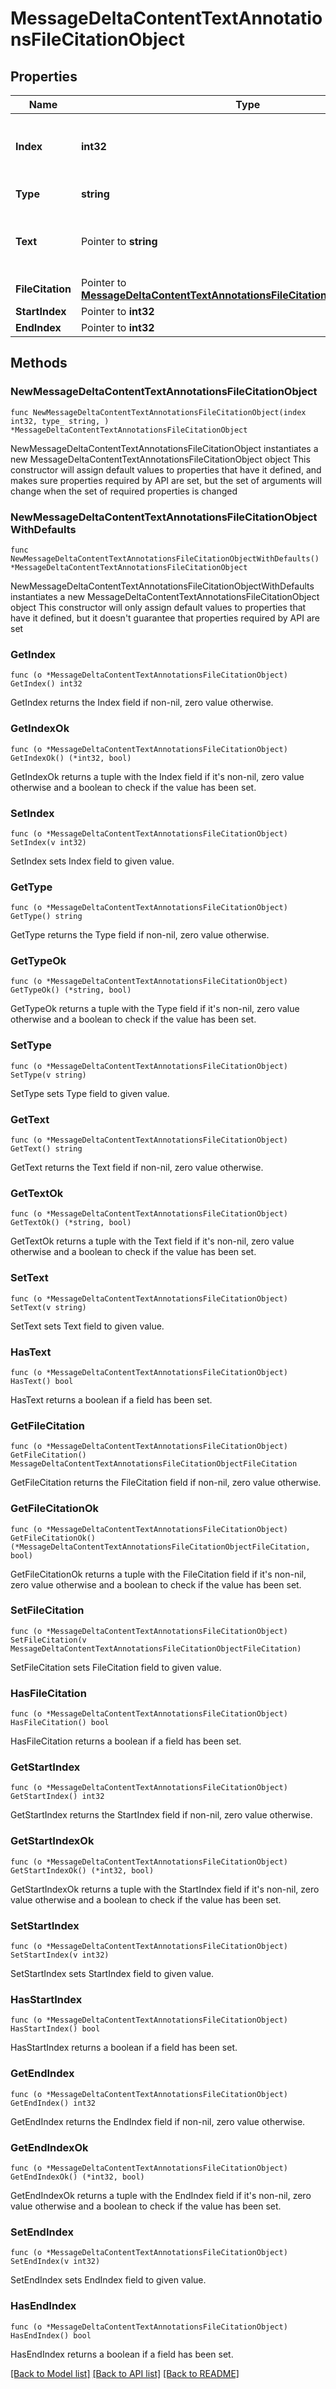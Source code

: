 # MessageDeltaContentTextAnnotationsFileCitationObject

## Properties

Name | Type | Description | Notes
------------ | ------------- | ------------- | -------------
**Index** | **int32** | The index of the annotation in the text content part. | 
**Type** | **string** | Always &#x60;file_citation&#x60;. | 
**Text** | Pointer to **string** | The text in the message content that needs to be replaced. | [optional] 
**FileCitation** | Pointer to [**MessageDeltaContentTextAnnotationsFileCitationObjectFileCitation**](MessageDeltaContentTextAnnotationsFileCitationObjectFileCitation.md) |  | [optional] 
**StartIndex** | Pointer to **int32** |  | [optional] 
**EndIndex** | Pointer to **int32** |  | [optional] 

## Methods

### NewMessageDeltaContentTextAnnotationsFileCitationObject

`func NewMessageDeltaContentTextAnnotationsFileCitationObject(index int32, type_ string, ) *MessageDeltaContentTextAnnotationsFileCitationObject`

NewMessageDeltaContentTextAnnotationsFileCitationObject instantiates a new MessageDeltaContentTextAnnotationsFileCitationObject object
This constructor will assign default values to properties that have it defined,
and makes sure properties required by API are set, but the set of arguments
will change when the set of required properties is changed

### NewMessageDeltaContentTextAnnotationsFileCitationObjectWithDefaults

`func NewMessageDeltaContentTextAnnotationsFileCitationObjectWithDefaults() *MessageDeltaContentTextAnnotationsFileCitationObject`

NewMessageDeltaContentTextAnnotationsFileCitationObjectWithDefaults instantiates a new MessageDeltaContentTextAnnotationsFileCitationObject object
This constructor will only assign default values to properties that have it defined,
but it doesn't guarantee that properties required by API are set

### GetIndex

`func (o *MessageDeltaContentTextAnnotationsFileCitationObject) GetIndex() int32`

GetIndex returns the Index field if non-nil, zero value otherwise.

### GetIndexOk

`func (o *MessageDeltaContentTextAnnotationsFileCitationObject) GetIndexOk() (*int32, bool)`

GetIndexOk returns a tuple with the Index field if it's non-nil, zero value otherwise
and a boolean to check if the value has been set.

### SetIndex

`func (o *MessageDeltaContentTextAnnotationsFileCitationObject) SetIndex(v int32)`

SetIndex sets Index field to given value.


### GetType

`func (o *MessageDeltaContentTextAnnotationsFileCitationObject) GetType() string`

GetType returns the Type field if non-nil, zero value otherwise.

### GetTypeOk

`func (o *MessageDeltaContentTextAnnotationsFileCitationObject) GetTypeOk() (*string, bool)`

GetTypeOk returns a tuple with the Type field if it's non-nil, zero value otherwise
and a boolean to check if the value has been set.

### SetType

`func (o *MessageDeltaContentTextAnnotationsFileCitationObject) SetType(v string)`

SetType sets Type field to given value.


### GetText

`func (o *MessageDeltaContentTextAnnotationsFileCitationObject) GetText() string`

GetText returns the Text field if non-nil, zero value otherwise.

### GetTextOk

`func (o *MessageDeltaContentTextAnnotationsFileCitationObject) GetTextOk() (*string, bool)`

GetTextOk returns a tuple with the Text field if it's non-nil, zero value otherwise
and a boolean to check if the value has been set.

### SetText

`func (o *MessageDeltaContentTextAnnotationsFileCitationObject) SetText(v string)`

SetText sets Text field to given value.

### HasText

`func (o *MessageDeltaContentTextAnnotationsFileCitationObject) HasText() bool`

HasText returns a boolean if a field has been set.

### GetFileCitation

`func (o *MessageDeltaContentTextAnnotationsFileCitationObject) GetFileCitation() MessageDeltaContentTextAnnotationsFileCitationObjectFileCitation`

GetFileCitation returns the FileCitation field if non-nil, zero value otherwise.

### GetFileCitationOk

`func (o *MessageDeltaContentTextAnnotationsFileCitationObject) GetFileCitationOk() (*MessageDeltaContentTextAnnotationsFileCitationObjectFileCitation, bool)`

GetFileCitationOk returns a tuple with the FileCitation field if it's non-nil, zero value otherwise
and a boolean to check if the value has been set.

### SetFileCitation

`func (o *MessageDeltaContentTextAnnotationsFileCitationObject) SetFileCitation(v MessageDeltaContentTextAnnotationsFileCitationObjectFileCitation)`

SetFileCitation sets FileCitation field to given value.

### HasFileCitation

`func (o *MessageDeltaContentTextAnnotationsFileCitationObject) HasFileCitation() bool`

HasFileCitation returns a boolean if a field has been set.

### GetStartIndex

`func (o *MessageDeltaContentTextAnnotationsFileCitationObject) GetStartIndex() int32`

GetStartIndex returns the StartIndex field if non-nil, zero value otherwise.

### GetStartIndexOk

`func (o *MessageDeltaContentTextAnnotationsFileCitationObject) GetStartIndexOk() (*int32, bool)`

GetStartIndexOk returns a tuple with the StartIndex field if it's non-nil, zero value otherwise
and a boolean to check if the value has been set.

### SetStartIndex

`func (o *MessageDeltaContentTextAnnotationsFileCitationObject) SetStartIndex(v int32)`

SetStartIndex sets StartIndex field to given value.

### HasStartIndex

`func (o *MessageDeltaContentTextAnnotationsFileCitationObject) HasStartIndex() bool`

HasStartIndex returns a boolean if a field has been set.

### GetEndIndex

`func (o *MessageDeltaContentTextAnnotationsFileCitationObject) GetEndIndex() int32`

GetEndIndex returns the EndIndex field if non-nil, zero value otherwise.

### GetEndIndexOk

`func (o *MessageDeltaContentTextAnnotationsFileCitationObject) GetEndIndexOk() (*int32, bool)`

GetEndIndexOk returns a tuple with the EndIndex field if it's non-nil, zero value otherwise
and a boolean to check if the value has been set.

### SetEndIndex

`func (o *MessageDeltaContentTextAnnotationsFileCitationObject) SetEndIndex(v int32)`

SetEndIndex sets EndIndex field to given value.

### HasEndIndex

`func (o *MessageDeltaContentTextAnnotationsFileCitationObject) HasEndIndex() bool`

HasEndIndex returns a boolean if a field has been set.


[[Back to Model list]](../README.md#documentation-for-models) [[Back to API list]](../README.md#documentation-for-api-endpoints) [[Back to README]](../README.md)


